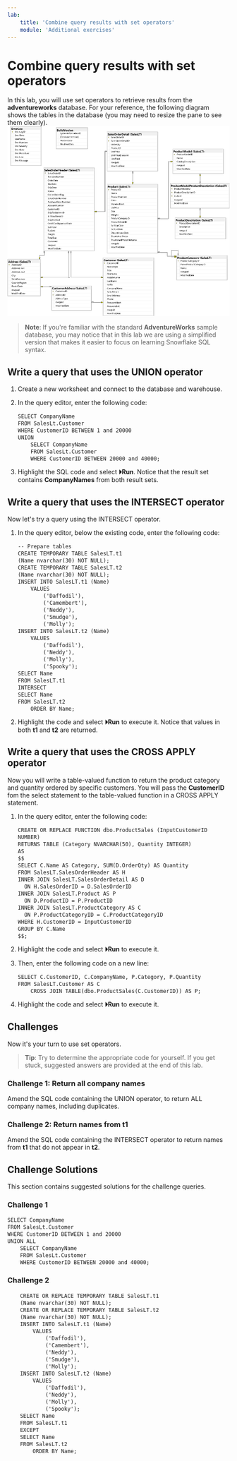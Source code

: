 ```yaml
---
lab:
    title: 'Combine query results with set operators'
    module: 'Additional exercises'
---
```

# Combine query results with set operators

In this lab, you will use set operators to retrieve results from the **adventureworks** database. For your reference, the following diagram shows the tables in the database (you may need to resize the pane to see them clearly).
![An entity relationship diagram of the adventureworks database](./Images/adventureworks-erd.png)
> **Note**: If you're familiar with the standard **AdventureWorks** sample database, you may notice that in this lab we are using a simplified version that makes it easier to focus on learning Snowflake SQL syntax.

## Write a query that uses the UNION operator

1. Create a new worksheet and connect to the database and warehouse.

1. In the query editor, enter the following code:

    ```
    SELECT CompanyName 
    FROM SalesLt.Customer  
    WHERE CustomerID BETWEEN 1 and 20000   
    UNION
        SELECT CompanyName 
        FROM SalesLt.Customer  
        WHERE CustomerID BETWEEN 20000 and 40000;
    ```

1. Highlight the SQL code and select **&#x23f5;Run**. Notice that the result set contains **CompanyNames** from both result sets.

## Write a query that uses the INTERSECT operator

Now let's try a query using the INTERSECT operator.

1. In the query editor, below the existing code, enter the following code:

    ```
    -- Prepare tables
    CREATE TEMPORARY TABLE SalesLT.t1
    (Name nvarchar(30) NOT NULL);
    CREATE TEMPORARY TABLE SalesLT.t2
    (Name nvarchar(30) NOT NULL);
    INSERT INTO SalesLT.t1 (Name)
        VALUES
            ('Daffodil'),
            ('Camembert'),
            ('Neddy'),
            ('Smudge'),
            ('Molly');
    INSERT INTO SalesLT.t2 (Name)
        VALUES
            ('Daffodil'),
            ('Neddy'),
            ('Molly'),
            ('Spooky');
    SELECT Name
    FROM SalesLT.t1
    INTERSECT
    SELECT Name
    FROM SalesLT.t2
        ORDER BY Name;
    ```

1. Highlight the code and select **&#x23f5;Run** to execute it. Notice that values in both **t1** and **t2** are returned.

## Write a query that uses the CROSS APPLY operator

Now you will write a table-valued function to return the product category and quantity ordered by specific customers. You will pass the **CustomerID** fom the select statement to the table-valued function in a CROSS APPLY statement.

1. In the query editor, enter the following code:

    ```
    CREATE OR REPLACE FUNCTION dbo.ProductSales (InputCustomerID NUMBER)
    RETURNS TABLE (Category NVARCHAR(50), Quantity INTEGER)
    AS   
    $$
    SELECT C.Name AS Category, SUM(D.OrderQty) AS Quantity
    FROM SalesLT.SalesOrderHeader AS H
    INNER JOIN SalesLT.SalesOrderDetail AS D
      ON H.SalesOrderID = D.SalesOrderID
    INNER JOIN SalesLT.Product AS P
      ON D.ProductID = P.ProductID
    INNER JOIN SalesLT.ProductCategory AS C
      ON P.ProductCategoryID = C.ProductCategoryID
    WHERE H.CustomerID = InputCustomerID
    GROUP BY C.Name
    $$;
    ```

1. Highlight the code and select **&#x23f5;Run** to execute it.

1. Then, enter the following code on a new line:

    ```
    SELECT C.CustomerID, C.CompanyName, P.Category, P.Quantity
    FROM SalesLT.Customer AS C
        CROSS JOIN TABLE(dbo.ProductSales(C.CustomerID)) AS P;
    ```

1. Highlight the code and select **&#x23f5;Run** to execute it.

## Challenges

Now it's your turn to use set operators.
> **Tip**: Try to determine the appropriate code for yourself. If you get stuck, suggested answers are provided at the end of this lab.

### Challenge 1: Return all company names

Amend the SQL code containing the UNION operator, to return ALL company names, including duplicates.

### Challenge 2: Return names from t1

Amend the SQL code containing the INTERSECT operator to return names from **t1** that do not appear in **t2**.

## Challenge Solutions

This section contains suggested solutions for the challenge queries.

### Challenge 1

```
SELECT CompanyName 
FROM SalesLt.Customer
WHERE CustomerID BETWEEN 1 and 20000 
UNION ALL
    SELECT CompanyName 
    FROM SalesLt.Customer
    WHERE CustomerID BETWEEN 20000 and 40000;
```

### Challenge 2

```
    CREATE OR REPLACE TEMPORARY TABLE SalesLT.t1
    (Name nvarchar(30) NOT NULL);
    CREATE OR REPLACE TEMPORARY TABLE SalesLT.t2
    (Name nvarchar(30) NOT NULL);
    INSERT INTO SalesLT.t1 (Name)
        VALUES
            ('Daffodil'),
            ('Camembert'),
            ('Neddy'),
            ('Smudge'),
            ('Molly');
    INSERT INTO SalesLT.t2 (Name)
        VALUES
            ('Daffodil'),
            ('Neddy'),
            ('Molly'),
            ('Spooky');
    SELECT Name
    FROM SalesLT.t1
    EXCEPT
    SELECT Name
    FROM SalesLT.t2
        ORDER BY Name;
```

